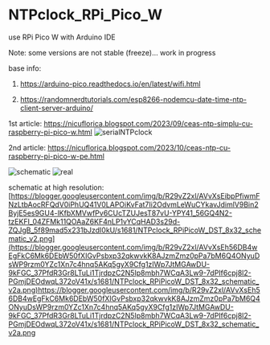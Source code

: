 # NTPclock_RPi_Pico_W
use RPi Pico W with Arduino IDE

Note: some versions are not stable (freeze)... work in progress

base info:

1) https://arduino-pico.readthedocs.io/en/latest/wifi.html

2) https://randomnerdtutorials.com/esp8266-nodemcu-date-time-ntp-client-server-arduino/

1st article: https://nicuflorica.blogspot.com/2023/09/ceas-ntp-simplu-cu-raspberry-pi-pico-w.html
![serialNTPclock](https://blogger.googleusercontent.com/img/b/R29vZ2xl/AVvXsEhNHSDJDq1zFJFfCYGYgs42C_nL_wbEoB9Fe3S80lTi1B1Rzph1bWmY6pVL8Y3zrWl2-WGowrfBaCimFAhNCoUY9NhZvicwfP0k3wqDL1lVh86f2Y8UR1t5IMvjUA8b-_UkjhaOZL44lPmCOUFxYtb-XdLdclRMlcU5Mm2VJpAC6YZ2NJjUm2XEm9qd9eaK/w200-h150/NTP_clock_serial_3.jpg)

2nd article: https://nicuflorica.blogspot.com/2023/10/ceas-ntp-cu-raspberry-pi-pico-w-pe.html

![schematic](https://blogger.googleusercontent.com/img/b/R29vZ2xl/AVvXsEh56DB4wEgFkC6Mk6DEbW50fXIGvPsbxp32qkwvkK8AJzmZmz0pPa7bM6Q4ONyuDsWP9rzm0YZc1Xn7c4hnq5AKq5gyX9Cfg1zIWp7JtMGAwDU-9kFGC_37PfdR3Gr8LTuLi1TjrdpzC2N5Ip8mbh7WCqA3Lw9-7dPIf6cpj8l2-PGmjDEOdwqL372oV41x/s320/NTPclock_RPiPicoW_DST_8x32_schematic_v2a.png)
![real](https://blogger.googleusercontent.com/img/b/R29vZ2xl/AVvXsEjULAUD4qEY6rXqRGWrDhUUoY4lnyFRWxv8o2gEVImY1v3-bf1I8WDEAUPlukHSe4RfzyX3zKqnPZcMxMti2ZvGOk2nlOnlI6vK4RnSA8l5NBhPkcC_iLTmHak-ndHktWDa8wYGXx9lgak1EH00xhaJ_Mwy2PSuf8C1tcBYM2x9tERX9KbhEY-uH5rmtN_B/w200-h77/NTP_RPIPicoW_09.jpg)

schematic at high resolution: [https://blogger.googleusercontent.com/img/b/R29vZ2xl/AVvXsEibpPfiwmFNzLtbAocRFQdV0iPhUQ41V0LAPOiKvFat7Ii2OdvmLeWuCYkavJdimlV9Bin2ByjE5es9GU4-lKfbXMVwfPv6CUcTZUJesT87vU-YPY41_56GQ4N2-tzEKFI_04ZFMk11QOAaZ6KF4nLP1vYCqHAD3s29d-ZQJgB_5f89mad5x231bJzdI0kU/s1681/NTPclock_RPiPicoW_DST_8x32_schematic_v2.png](https://blogger.googleusercontent.com/img/b/R29vZ2xl/AVvXsEh56DB4wEgFkC6Mk6DEbW50fXIGvPsbxp32qkwvkK8AJzmZmz0pPa7bM6Q4ONyuDsWP9rzm0YZc1Xn7c4hnq5AKq5gyX9Cfg1zIWp7JtMGAwDU-9kFGC_37PfdR3Gr8LTuLi1TjrdpzC2N5Ip8mbh7WCqA3Lw9-7dPIf6cpj8l2-PGmjDEOdwqL372oV41x/s1681/NTPclock_RPiPicoW_DST_8x32_schematic_v2a.png)https://blogger.googleusercontent.com/img/b/R29vZ2xl/AVvXsEh56DB4wEgFkC6Mk6DEbW50fXIGvPsbxp32qkwvkK8AJzmZmz0pPa7bM6Q4ONyuDsWP9rzm0YZc1Xn7c4hnq5AKq5gyX9Cfg1zIWp7JtMGAwDU-9kFGC_37PfdR3Gr8LTuLi1TjrdpzC2N5Ip8mbh7WCqA3Lw9-7dPIf6cpj8l2-PGmjDEOdwqL372oV41x/s1681/NTPclock_RPiPicoW_DST_8x32_schematic_v2a.png

